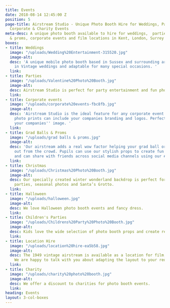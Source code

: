 ```yaml
---
title: Events
date: 2018-08-14 12:45:00 Z
position: 5
page-title: Airstream Studio - Unique Photo Booth Hire for Weddings, Parties, Proms,
  Corporate & Charity Events
meta-desc: A unique photo booth available to hire for weddings,  parties, grad Balls
  & proms, corporate events and film locations in Kent, London, Surrey and Sussex.
boxes:
- title: Weddings
  image: "/uploads/Wedding%20Entertainment-315520.jpg"
  image-alt: 
  desc: 'A unique mobile photo booth based in Sussex and surrounding areas, specialising
    in Vintage weddings and adaptable for many special occasions. '
  link: 
- title: Parties
  image: "/uploads/Valentine%20Photo%20Booth.jpg"
  image-alt: 
  desc: Airstream Studio is perfect for party entertainment and fun photo memories.
  link: 
- title: Corporate events
  image: "/uploads/corporate%20events-fbc8fb.jpg"
  image-alt: 
  desc: 'Airstream Studio is the ideal feature for any corporate event. Our high-quality
    photo prints can include your companies branding and logos. Perfect for complementing
    your companies'' image. '
  link: 
- title: Grad Balls & Proms
  image: "/uploads/grad balls & proms.jpg"
  image-alt: 
  desc: 'Our airstream adds a real wow factor helping your grad ball or prom stand
    out from the crowd. Pupils can use our stylish props to create fun memorable photos
    and can share with friends across social media channels using our #airstreamgrad. '
  link: 
- title: Christmas
  image: "/uploads/Christmas%20Photo%20Booth.jpg"
  image-alt: 
  desc: Our specially created winter wonderland backdrop is perfect for Christmas
    parties, seasonal photos and Santa’s Grotto.
  link: 
- title: Halloween
  image: "/uploads/halloween.jpg"
  image-alt: 
  desc: We love Halloween photo booth events and fancy dress.
  link: 
- title: Children's Parties
  image: "/uploads/Childrens%20Party%20Photo%20Booth.jpg"
  image-alt: 
  desc: Kids love the wide selection of photo booth props and create really fun photos.
  link: 
- title: Location Hire
  image: "/uploads/location%20hire-ea5b58.jpg"
  image-alt: 
  desc: The 1949 vintage airstream is available as a location for film, TV and photography.
    We are happy to talk with you about adapting the layout to your requirements.
  link: 
- title: Charity
  image: "/uploads/charity%20photo%20booth.jpg"
  image-alt: 
  desc: We offer a discount to charities for photo booth events.
  link: 
heading: Events
layout: 3-col-boxes
---
```


